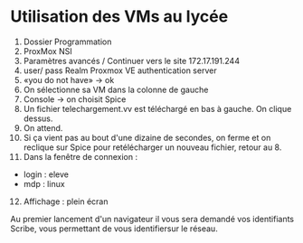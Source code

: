 # Utilisation des VMs au lycée

1. Dossier Programmation
2. ProxMox NSI
3. Paramètres avancés / Continuer vers le site 172.17.191.244
4. user/ pass Realm Proxmox VE authentication server
5. «you do not have» -> ok
6. On sélectionne sa VM dans la colonne de gauche
7. Console -> on choisit Spice
8. Un fichier telechargement.vv est téléchargé en bas à gauche. On clique dessus.
9. On attend.
10. Si ça vient pas au bout d'une dizaine de secondes, on ferme et on reclique sur Spice pour retélécharger un nouveau fichier, retour au 8.
11. Dans la fenêtre de connexion :
- login : eleve 
- mdp : linux
12. Affichage : plein écran

Au premier lancement d'un navigateur il vous sera demandé vos identifiants Scribe, vous permettant de vous identifiersur le réseau.